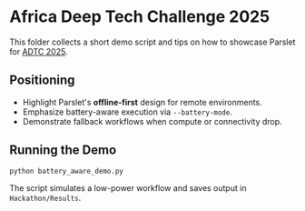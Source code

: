 # Africa Deep Tech Challenge 2025

This folder collects a short demo script and tips on how to showcase Parslet for
[ADTC 2025](https://adtc-2025.devpost.com/).

## Positioning
- Highlight Parslet's **offline-first** design for remote environments.
- Emphasize battery-aware execution via `--battery-mode`.
- Demonstrate fallback workflows when compute or connectivity drop.

## Running the Demo
```bash
python battery_aware_demo.py
```
The script simulates a low-power workflow and saves output in `Hackathon/Results`.
